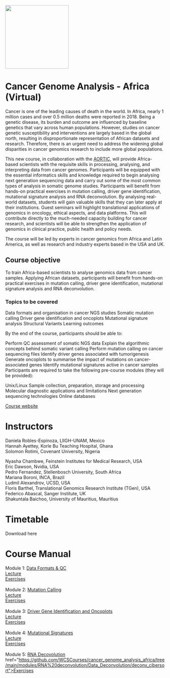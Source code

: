 <img src="https://coursesandconferences.wellcomeconnectingscience.org/wp-content/themes/wcc_courses_and_conferences/dist/assets/svg/logo.svg" width="200" height="200">

# Cancer Genome Analysis - Africa (Virtual)

Cancer is one of the leading causes of death in the world. In Africa, nearly 1 million cases and over 0.5 million deaths were reported in 2018. Being a genetic disease, its burden and outcome are influenced by baseline genetics that vary across human populations. However, studies on cancer genetic susceptibility and interventions are largely based in the global north, resulting in disproportionate representation of African datasets and research. Therefore, there is an urgent need to address the widening global disparities in cancer genomics research to include more global populations. 

This new course, in collaboration with the <a href="https://aortic-africa.org/" target="_blank">AORTIC</a>, will provide Africa-based scientists with the requisite skills in processing, analysing, and interpreting data from cancer genomes. Participants will be equipped with the essential informatics skills and knowledge required to begin analysing next generation sequencing data and carry out some of the most common types of analysis in somatic genome studies.  Participants will benefit from hands-on practical exercises in mutation calling, driver gene identification, mutational signature analysis and RNA deconvolution. By analysing real-world datasets, students will gain valuable skills that they can later apply at their institutions. Guest seminars will highlight translational applications of genomics in oncology, ethical aspects, and data platforms. This will contribute directly to the much-needed capacity building for cancer research, and scientists will be able to strengthen the application of genomics in clinical practice, public health and policy needs. 

The course will be led by experts in cancer genomics from Africa and Latin America, as well as research and industry experts based in the USA and UK. 

## Course objective

To train Africa-based scientists to analyse genomics data from cancer samples. Applying African datasets, participants will benefit from hands-on practical exercises in mutation calling, driver gene identification, mutational signature analysis and RNA deconvolution.

### Topics to be covered

Data formats and organisation in cancer NGS studies
Somatic mutation calling
Driver gene identification and oncoplots
Mutational signature analysis
Structural Variants
Learning outcomes

By the end of the course, participants should be able to:

Perform QC assessment of somatic NGS data
Explain the algorithmic concepts behind somatic variant calling 
Perform mutation calling on cancer sequencing files 
Identify driver genes associated with tumorigenesis
Generate oncoplots to summarise the impact of mutations on cancer-associated genes
Identify mutational signatures active in cancer samples
Participants are required to take the following pre-course modules (they will be provided):

Unix/Linux
Sample collection, preparation, storage and processing
Molecular diagnostic applications and limitations
Next generation sequencing technologies
Online databases

<a href="https://coursesandconferences.wellcomeconnectingscience.org/event/cancer-genome-analysis-africa-virtual-20220912/" target="_blank">Course website</a>

# Instructors

Daniela Robles-Espinoza, LIIGH-UNAM, Mexico<br>
Hannah Ayettey, Korle Bu Teaching Hospital, Ghana<br>
Solomon Rotimi, Covenant University, Nigeria<br>

Nyasha Chambwe, Feinstein Institutes for Medical Research, USA<br>
Eric Dawson, Nvidia, USA<br>
Pedro Fernandez, Stellenbosch University, South Africa<br>
Mariana Boroni, INCA, Brazil<br>
Ludmil Alexandrov, UCSD, USA<br>
Floris Barthel, Translational Genomics Research Institute (TGen), USA<br>
Federico Abascal, Sanger Institute, UK<br>
Shakuntala Baichoo, University of Mauritius, Mauritius<br>

# Timetable

Download here

# Course Manual

Module 1: <a href="https://github.com/WCSCourses/cancer_genome_analysis_africa/tree/main/modules/Data%20formats%20and%20QC">Data Formats & QC</a><br>
<a href="https://github.com/WCSCourses/cancer_genome_analysis_africa/blob/main/modules/Data%20formats%20and%20QC/Module_1_Lecture_Data_formats.pptx">Lecture</a><br>
<a href="https://github.com/WCSCourses/cancer_genome_analysis_africa/blob/main/modules/Data%20formats%20and%20QC/data_formats_exercises.pdf">Exercises</a><br><br>
Module 2: <a href="https://github.com/WCSCourses/cancer_genome_analysis_africa/tree/main/modules/Mutation%20calling">Mutation Calling</a><br>
<a href="https://github.com/WCSCourses/cancer_genome_analysis_africa/blob/main/modules/Mutation%20calling/Cancer%20Genomics%20Course%20-%20Somatic%20Variant%20Calling.pdf">Lecture</a><br>
<a href="https://github.com/WCSCourses/cancer_genome_analysis_africa/blob/main/modules/Mutation%20calling/mutation_calling_exercises.md">Exercises</a><br><br>
Module 3: <a href="https://github.com/WCSCourses/cancer_genome_analysis_africa/tree/main/modules/Driver%20gene%20and%20oncoplots">Driver Gene Identification and Oncoplots</a><br>
<a href="https://github.com/WCSCourses/cancer_genome_analysis_africa/blob/main/modules/Driver%20gene%20and%20oncoplots/Drivers_in_cancer_vF.pdf">Lecture</a><br>
<a href="https://github.com/WCSCourses/cancer_genome_analysis_africa/tree/main/modules/Driver%20gene%20and%20oncoplots/Exercises">Exercises</a><br><br>
Module 4: <a href="https://github.com/WCSCourses/cancer_genome_analysis_africa/tree/main/modules/Mutational%20Signatures">Mutational Signatures</a><br>
<a href="https://github.com/WCSCourses/cancer_genome_analysis_africa/blob/main/modules/Mutational%20Signatures/Module_4_Lecture_MutationalSignatures_final.pdf">Lecture</a><br>
<a href="https://github.com/WCSCourses/cancer_genome_analysis_africa/blob/main/modules/Mutational%20Signatures/SigProfilerExtractor_exercises_final.pdf">Exercises</a><br><br>
Module 5: <a href="https://github.com/WCSCourses/cancer_genome_analysis_africa/tree/main/modules/RNA%20deconvolution">RNA Decovolution</a><br>
href="https://github.com/WCSCourses/cancer_genome_analysis_africa/tree/main/modules/RNA%20deconvolution/Data_Deconvolution/deconv_cibersort">Exercises</a><br><br>
